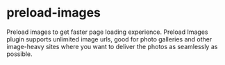 # preload-images
Preload images to get faster page loading experience. Preload Images plugin supports unlimited image urls, good for photo galleries and other image-heavy sites where you want to deliver the photos as seamlessly as possible.
